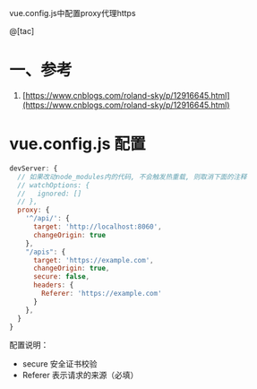 vue.config.js中配置proxy代理https

@[tac]

# 一、参考
1. [https://www.cnblogs.com/roland-sky/p/12916645.html](https://www.cnblogs.com/roland-sky/p/12916645.html)

# vue.config.js 配置

```js
devServer: {
  // 如果改动node_modules内的代码, 不会触发热重载, 则取消下面的注释
  // watchOptions: {
  //   ignored: []
  // },
  proxy: {
    '^/api/': {
      target: 'http://localhost:8060',
      changeOrigin: true
    },
    "/apis": {
      target: 'https://example.com',
      changeOrigin: true, 
      secure: false,
      headers: {                  
        Referer: 'https://example.com'
      }
    },
  }
}
```

配置说明：
* secure 安全证书校验
* Referer 表示请求的来源（必填）







































